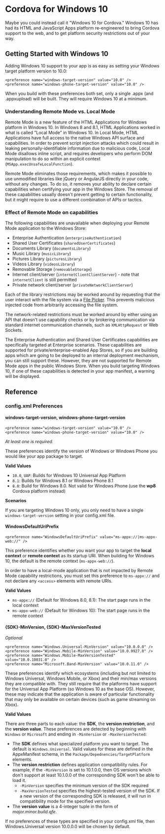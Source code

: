 # Cordova for Windows 10 #
Maybe you could instead call it "Windows 10 for Cordova."  Windows 10 has had its HTML and 
JavaScript Apps platform re-engineered to bring Cordova support to the web, and to get 
platform security restrictions out of your way.

## Getting Started with Windows 10 ##
Adding Windows 10 support to your app is as easy as setting your Windows target platform 
version to 10.0:

    <preference name="windows-target-version" value="10.0" />
    <preference name="windows-phone-target-version" value="10.0" />

When you build with these preferences both set, only a single .appx (and .appxupload) will 
be built.  They will require Windows 10 at a minimum.

### Understanding Remote Mode vs. Local Mode ###
Remote Mode is a new feature of the HTML Applications for Windows platform in Windows 10.  In 
Windows 8 and 8.1, HTML Applications worked in what is called "Local Mode" in Windows 10.  In 
Local Mode, HTML Applications have full access to the native Windows API surface and 
capabilities.  In order to prevent script injection attacks which could result in leaking 
personally-identifiable information due to malicious code, Local Mode disallows inline script, 
and requires developers who perform DOM manipulation to do so within an explicit context 
(`MSApp.execUnsafeLocalFunction`).  

Remote Mode eliminates those requirements, which makes it possible to use unmodified libraries like jQuery or AngularJS directly in your code, without any changes.  To do so, it removes your ability to declare certain capabilities when certifying your app in the Windows Store.  The removal of these capabilities usually doesn't prevent getting to certain functionality, but it might require to use a different combination of APIs or tactics.  

### Effect of Remote Mode on capabilities ###
The following capabilities are unavailable when deploying your Remote Mode application to the Windows Store:

- Enterprise Authentication (`enterpriseAuthentication`)
- Shared User Certificates (`sharedUserCertificates`)
- Documents Library (`documentsLibrary`)
- Music Library (`musicLibrary`)
- Pictures Library (`picturesLibrary`)
- Videos Library (`videosLibrary`)
- Removable Storage (`removableStorage`)
- Internet client/server (`internetClientClientServer`) - note that `internetClient` is still permitted
- Private network client/server (`privateNetworkClientServer`)

Each of the library restrictions may be worked around by requesting that the user interact with the file system via a [File Picker](https://msdn.microsoft.com/en-us/library/windows/apps/windows.storage.pickers.fileopenpicker.aspx).  This prevents malicious injected code from arbitrarily accessing the file system.

The network-related restrictions must be worked around by either using an API that doesn't use capability checks or by brokering communication via standard internet communication channels, such as `XMLHttpRequest` or Web Sockets.  

The Enterprise Authentication and Shared User Certificates capabilities are specifically targeted at Enterprise scenarios.  These capabilities are supported for private/enterprise-enabled App Stores, so if you are building apps which are going to be deployed to an internal deployment mechanism, you can still support these.  However, they are not supported for Remote Mode apps in the public Windows Store.  When you build targeting Windows 10, if one of these capabilities is detected in your app manifest, a warning will be displayed.

## Reference ##

### config.xml Preferences ###

#### windows-target-version, windows-phone-target-version ####
    <preference name="windows-target-version" value="10.0" />
    <preference name="windows-phone-target-version" value="10.0" />

*At least one is required.*

These preferences identify the version of Windows or Windows Phone you would like your 
app package to target. 

**Valid Values**

- `10.0`, `UAP`: Builds for Windows 10 Universal App Platform
- `8.1`: Builds for Windows 8.1 or Windows Phone 8.1
- `8.0`: Build for Windows 8.0.  Not valid for Windows Phone (use the **wp8** Cordova 
platform instead)

**Scenarios**

If you are targeting Windows 10 only, you only need to have a single `windows-target-version` 
setting in your config.xml file.  

#### WindowsDefaultUriPrefix ####
    <preference name="WindowsDefaultUriPrefix" value="ms-appx://|ms-appx-web://" />

This preference identifies whether you want your app to target the **local context** or **remote 
context** as its startup URI.  When building for Windows 10, the default is the remote 
context (`ms-appx-web://`).

In order to have a local-mode application that is not impacted by Remote Mode capability 
restrictions, you must set this preference to `ms-appx://` and not declare any `<access>` 
elements with remote URIs. 

**Valid Values**

- `ms-appx://` (Default for Windows 8.0, 8.1): The start page runs in the local context
- `ms-appx-web://` (Default for Windows 10): The start page runs in the remote context

#### {SDK}-MinVersion, {SDK}-MaxVersionTested ####
*Optional*

    <preference name="Windows.Universal-MinVersion" value="10.0.0.0" />
    <preference name="Windows.Mobile-MinVersion" value="10.0.9927.0" />
    <preference name="Windows.Mobile-MaxVersionTested" value="10.0.10031.0" />
    <preference name="Microsoft.Band-MinVersion" value="10.0.11.0" />

These preferences identify which ecosystems (including but not limited to Windows Universal, Windows Mobile, or Xbox) and their min/max versions they are compatible with.  They still require that the platforms have support for the Universal App Platform (so Windows 10 as the base OS).  However, these may indicate that the application is aware of particular functionality that may only be available on certain devices (such as game streaming on Xbox).

**Valid Values**

There are three parts to each value: the **SDK**, the **version restriction**, and the **version value**.  These preferences are detected by beginning with `Windows` or `Microsoft` and ending in `-MinVersion` or `-MaxVersionTested`:

- The **SDK** defines what specialized platform you want to target.  The default is `Windows.Universal`.  Valid values for these are defined in the AppxManifest schema, in the `Package/Depednencies/TargetPlatform` elements.
- The **version restriction** defines application compatibility rules.  For example, if the `-MinVersion` is set to 10.1.0.0, then OS versions which don't support at least 10.1.0.0 of the corresponding SDK won't be able to load it.
	- `-MinVersion` specifies the minimum version of the SDK required
	- `-MaxVersionTested` specifies the highest-tested version of the SDK.  If a new version of the corresponding SDK is released, it will run in compatibility mode for the specified version.
- The **version value** is a 4-integer tuple in the form of *major.minor.build.qfe*. 

If no preferences of these types are specified in your config.xml file, then Windows.Universal version 10.0.0.0 will be chosen by default.